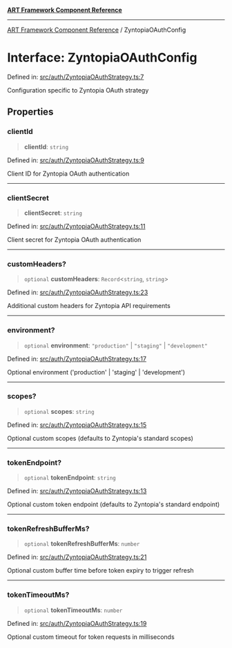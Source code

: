 [**ART Framework Component Reference**](../README.md)

***

[ART Framework Component Reference](../README.md) / ZyntopiaOAuthConfig

# Interface: ZyntopiaOAuthConfig

Defined in: [src/auth/ZyntopiaOAuthStrategy.ts:7](https://github.com/hashangit/ART/blob/1e49ae91e230443ba790ac800658233963b3d60c/src/auth/ZyntopiaOAuthStrategy.ts#L7)

Configuration specific to Zyntopia OAuth strategy

## Properties

### clientId

> **clientId**: `string`

Defined in: [src/auth/ZyntopiaOAuthStrategy.ts:9](https://github.com/hashangit/ART/blob/1e49ae91e230443ba790ac800658233963b3d60c/src/auth/ZyntopiaOAuthStrategy.ts#L9)

Client ID for Zyntopia OAuth authentication

***

### clientSecret

> **clientSecret**: `string`

Defined in: [src/auth/ZyntopiaOAuthStrategy.ts:11](https://github.com/hashangit/ART/blob/1e49ae91e230443ba790ac800658233963b3d60c/src/auth/ZyntopiaOAuthStrategy.ts#L11)

Client secret for Zyntopia OAuth authentication

***

### customHeaders?

> `optional` **customHeaders**: `Record`\<`string`, `string`\>

Defined in: [src/auth/ZyntopiaOAuthStrategy.ts:23](https://github.com/hashangit/ART/blob/1e49ae91e230443ba790ac800658233963b3d60c/src/auth/ZyntopiaOAuthStrategy.ts#L23)

Additional custom headers for Zyntopia API requirements

***

### environment?

> `optional` **environment**: `"production"` \| `"staging"` \| `"development"`

Defined in: [src/auth/ZyntopiaOAuthStrategy.ts:17](https://github.com/hashangit/ART/blob/1e49ae91e230443ba790ac800658233963b3d60c/src/auth/ZyntopiaOAuthStrategy.ts#L17)

Optional environment ('production' | 'staging' | 'development')

***

### scopes?

> `optional` **scopes**: `string`

Defined in: [src/auth/ZyntopiaOAuthStrategy.ts:15](https://github.com/hashangit/ART/blob/1e49ae91e230443ba790ac800658233963b3d60c/src/auth/ZyntopiaOAuthStrategy.ts#L15)

Optional custom scopes (defaults to Zyntopia's standard scopes)

***

### tokenEndpoint?

> `optional` **tokenEndpoint**: `string`

Defined in: [src/auth/ZyntopiaOAuthStrategy.ts:13](https://github.com/hashangit/ART/blob/1e49ae91e230443ba790ac800658233963b3d60c/src/auth/ZyntopiaOAuthStrategy.ts#L13)

Optional custom token endpoint (defaults to Zyntopia's standard endpoint)

***

### tokenRefreshBufferMs?

> `optional` **tokenRefreshBufferMs**: `number`

Defined in: [src/auth/ZyntopiaOAuthStrategy.ts:21](https://github.com/hashangit/ART/blob/1e49ae91e230443ba790ac800658233963b3d60c/src/auth/ZyntopiaOAuthStrategy.ts#L21)

Optional custom buffer time before token expiry to trigger refresh

***

### tokenTimeoutMs?

> `optional` **tokenTimeoutMs**: `number`

Defined in: [src/auth/ZyntopiaOAuthStrategy.ts:19](https://github.com/hashangit/ART/blob/1e49ae91e230443ba790ac800658233963b3d60c/src/auth/ZyntopiaOAuthStrategy.ts#L19)

Optional custom timeout for token requests in milliseconds
